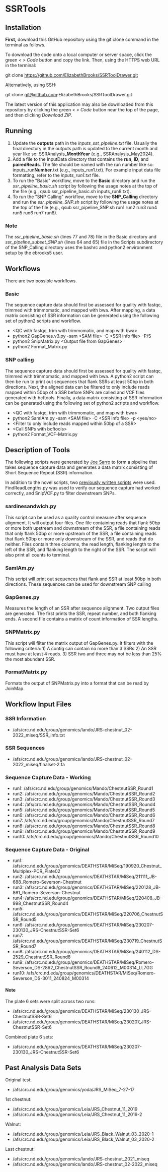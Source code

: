 # SSRTools

## Installation

<b>First,</b> download this GitHub repository using the git clone command in the terminal as follows.

To download the code onto a local computer or server space, click the green <i>< > Code</i> button and copy the link. Then, using the HTTPS web URL in the terminal:

git clone https://github.com/ElizabethBrooks/SSRToolDrawer.git

Alternatively, using SSH:

git clone git@github.com:ElizabethBrooks/SSRToolDrawer.git

The latest version of this application may also be downloaded from this repository by clicking the green <i>< > Code</i> button near the top of the page, and then clicking <i>Download ZIP</i>.

## Running

1. Update the **outputs** path in the *inputs_sst_pipeline.txt* file. Usually the final directory in the outputs path is updated to the current month and year like so: SSRAnalysis\_**MonthYear** (e.g., SSRAnalysis_May2024).
2. Add a file to the InputData directory that contains the **run**, **ID**, and **pairedReads**. The file should be named with the run number like so: inputs_run**Number**.txt (e.g., inputs_run1.txt). For example input data file formatting, refer to the *inputs_run1.txt* file.
3. To run the "Basic" workflow, move to the **Basic** directory and run the *ssr_pipeline_basic.sh* script by following the usage notes at the top of the file (e.g., qsub ssr_pipeline_basic.sh inputs_run8.txt).
4. To run the "SNP Calling" workflow, move to the **SNP_Calling** directory and run the *ssr_pipeline_SNP.sh* script by following the usage notes at the top of the file (e.g., qsub ssr_pipeline_SNP.sh run1 run2 run3 run4 run5 run6 run7 run8).

### Note

The *ssr_pipeline_basic.sh* (lines 77 and 78) file in the Basic directory and *ssr_pipeline_subset_SNP.sh* (lines 64 and 65) file in the Scripts subdirectory of the SNP_Calling directory uses the bashrc and python2 environment setup by the ebrooks5 user.

## Workflows

There are two possible workflows.

### Basic
The sequence capture data should first be assessed for quality with fastqc, trimmed with trimmomatic, and mapped with bwa. After mapping, a data matrix consisting of SSR information can be generated using the following set of python2 scripts and workflow.

- \<QC with fastqc, trim with trimmomatic, and map with bwa\>
- python2 GapGenes.v3.py -sam \<SAM file\> -C \<SSR info file\> -P/S
- python2 SnipMatrix.py \<Output file from GapGenes\>
- python2 Format_Matrix.py

### SNP calling
The sequence capture data should first be assessed for quality with fastqc, trimmed with trimmomatic, and mapped with bwa. A python2 script can then be run to print out sequences that flank SSRs at least 50bp in both directions. Next, the aligned data can be filtered to only include reads mapped within 50bp of a SSR before SNPs are called and VCF files generated with bcftools. Finally, a data matrix consisting of SSR information can be generated using the following set of python2 scripts and workflow.
    
- \<QC with fastqc, trim with trimmomatic, and map with bwa\>
- python2 SamIAm.py -sam \<SAM file\> -C \<SSR info file\> -p \<yes/no\>
- \<Filter to only include reads mapped within 50bp of a SSR\>
- \<Call SNPs with bcftools\>
- python2 Format_VCF-Matrix.py


## Description of Tools
The following scripts were generated by [Joe Sarro](https://github.com/jsarro13/SSRTools) to form a pipeline that takes sequence capture data and generates a data matrix consisting of Short Sequence Repeat (SSR) information. 

In addition to the novel scripts, two [previously written scripts](https://git.io/JTYMb) were used. FindReadLengths.py was used to verify our sequence capture had worked correctly, and SnipVCF.py to filter downstream SNPs. 

### sardinesandwich.py 
This script can be used as a quality control measure after sequence alignment. It will output four files. One file containing reads that flank 50bp or more both upstream and downstream of the SSR, a file containing reads that only flank 50bp or more upstream of the SSR, a file containing reads that flank 50bp or more only downstream of the SSR, and reads that do neither. Files contain three columns, the read length, flanking length to the left of the SSR, and flanking length to the right of the SSR. The script will also print all counts to terminal.

### SamIAm.py
This script will print out sequences that flank and SSR at least 50bp in both directions. These sequences can be used for downstream SNP calling 

### GapGenes.py 
Measures the length of an SSR after sequence alignment. Two output files are generated. The first prints the SSR, repeat number, and both flanking ends. A second file contains a matrix of count information of SSR lengths.

### SNPMatrix.py
This script will filter the matrix output of GapGenes.py. It filters with the following criteria: 1) A contig can contain no more than 3 SSRs 2) An SSR must have at least 4 reads. 3) SSR two and three may not be less than 25% the most abundant SSR.

### FormatMatrix.py
Formats the output of SNPMatrix.py into a format that can be read by JoinMap.


## Workflow Input Files

### SSR Information
- /afs/crc.nd.edu/group/genomics/lando/JRS-chestnut_02-2022_miseq/SSR_info.txt

### SSR Sequences
- /afs/crc.nd.edu/group/genomics/lando/JRS-chestnut_02-2022_miseq/finalset-2.fa

### Sequence Capture Data - Working
- run1: /afs/crc.nd.edu/group/genomics/Mando/ChestnutSSR_Round1
- run2: /afs/crc.nd.edu/group/genomics/Mando/ChestnutSSR_Round2
- run3: /afs/crc.nd.edu/group/genomics/Mando/ChestnutSSR_Round3
- run4: /afs/crc.nd.edu/group/genomics/Mando/ChestnutSSR_Round4
- run5: /afs/crc.nd.edu/group/genomics/Mando/ChestnutSSR_Round5
- run6: /afs/crc.nd.edu/group/genomics/Mando/ChestnutSSR_Round6
- run7: /afs/crc.nd.edu/group/genomics/Mando/ChestnutSSR_Round7
- run8: /afs/crc.nd.edu/group/genomics/Mando/ChestnutSSR_Round8
- run9: /afs/crc.nd.edu/group/genomics/Mando/ChestnutSSR_Round9
- run10: /afs/crc.nd.edu/group/genomics/Mando/ChestnutSSR_Round10

### Sequence Capture Data - Original
- run1: /afs/crc.nd.edu/group/genomics/DEATHSTAR/MiSeq/190920_Chestnut_Multiplex-PCR_Plate02
- run2: /afs/crc.nd.edu/group/genomics/DEATHSTAR/MiSeq/211111_JB-688_Romero-Severson-Chestnut
- run3: /afs/crc.nd.edu/group/genomics/DEATHSTAR/MiSeq/220128_JB-861_Romero-Severson-Chestnut
- run4: /afs/crc.nd.edu/group/genomics/DEATHSTAR/MiSeq/220408_JB-998_ChestnutSSR_Round4
- run5: /afs/crc.nd.edu/group/genomics/DEATHSTAR/MiSeq/220706_ChestnutSSR_Round5
- run6: /afs/crc.nd.edu/group/genomics/DEATHSTAR/MiSeq/230207-230130_JRS-ChestnutSSR-Set6
- run7: /afs/crc.nd.edu/group/genomics/DEATHSTAR/MiSeq/230719_ChestnutSSR_Round7
- run8: /afs/crc.nd.edu/group/genomics/DEATHSTAR/MiSeq/240112_DS-2529_ChestnutSSR_Round8
- run9: /afs/crc.nd.edu/group/genomics/DEATHSTAR/MiSeq/Romero-Severson_DS-2862_ChestnutSSR_Round9_240612_M00314_LL7GG
- run10: /afs/crc.nd.edu/group/genomics/DEATHSTAR/MiSeq/Romero-Severson_DS-3011_240824_M00314

#### Note

The plate 6 sets were split across two runs:
- /afs/crc.nd.edu/group/genomics/DEATHSTAR/MiSeq/230130_JRS-ChestnutSSR-Set6
- /afs/crc.nd.edu/group/genomics/DEATHSTAR/MiSeq/230207_JRS-ChestnutSSR-Set6

Combined plate 6 sets:
- /afs/crc.nd.edu/group/genomics/DEATHSTAR/MiSeq/230207-230130_JRS-ChestnutSSR-Set6

## Past Analysis Data Sets

Original test: 
- /afs/crc.nd.edu/group/genomics/yoda/JRS_MiSeq_7-27-17

1st chestnut:
- /afs/crc.nd.edu/group/genomics/Leia/JRS_Chestnut_11_2019
- /afs/crc.nd.edu/group/genomics/Leia/JRS_Chestnut_11_2019-2

Walnut:
- /afs/crc.nd.edu/group/genomics/Leia/JRS_Black_Walnut_03_2020-1
- /afs/crc.nd.edu/group/genomics/Leia/JRS_Black_Walnut_03_2020-2

Last chestnut:
- /afs/crc.nd.edu/group/genomics/lando/JRS-chestnut_2021_miseq
- /afs/crc.nd.edu/group/genomics/lando/JRS-chestnut_02-2022_miseq
